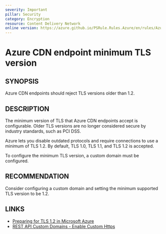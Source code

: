```yaml
---
severity: Important
pillar: Security
category: Encryption
resource: Content Delivery Network
online version: https://azure.github.io/PSRule.Rules.Azure/en/rules/Azure.CDN.MinTLS/
---
```


# Azure CDN endpoint minimum TLS version

## SYNOPSIS

Azure CDN endpoints should reject TLS versions older than 1.2.

## DESCRIPTION

The minimum version of TLS that Azure CDN endpoints accept is configurable.
Older TLS versions are no longer considered secure by industry standards, such as PCI DSS.

Azure lets you disable outdated protocols and require connections to use a minimum of TLS 1.2.
By default, TLS 1.0, TLS 1.1, and TLS 1.2 is accepted.

To configure the minimum TLS version, a custom domain must be configured.

## RECOMMENDATION

Consider configuring a custom domain and setting the minimum supported TLS version to be 1.2.

## LINKS

- [Preparing for TLS 1.2 in Microsoft Azure](https://azure.microsoft.com/updates/azuretls12/)
- [REST API Custom Domains - Enable Custom Https](https://docs.microsoft.com/rest/api/cdn/customdomains/enablecustomhttps#minimumtlsversion)
